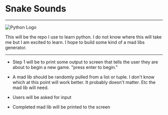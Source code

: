 # __Snake Sounds__


___
![Python Logo](https://www.python.org/static/img/python-logo.png)

This will be the repo I use to learn python.
I do not know where this will take me but I am excited to learn.
I hope to build some kind of a mad libs generator.
___
* Step 1 will be to print some output to screen that tells the user they
are about to begin a new game. "press enter to begin."

* A mad lib should be randomly pulled from a
list or tuple. I don't know which at this point will work better.
It probably doesn't matter. Etc the mad lib will need.

* Users will be asked for input

* Completed mad lib will be printed to the screen
